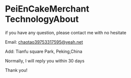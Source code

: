 # PeiEnCakeMerchant TechnologyAbout

if you have any question, please contact me with no hesitate


Email: chaotao39753317595@yeah.net

Add: Tianfu square Park, Peking,China

Normally, I will reply you within 30 days

Thank you!
